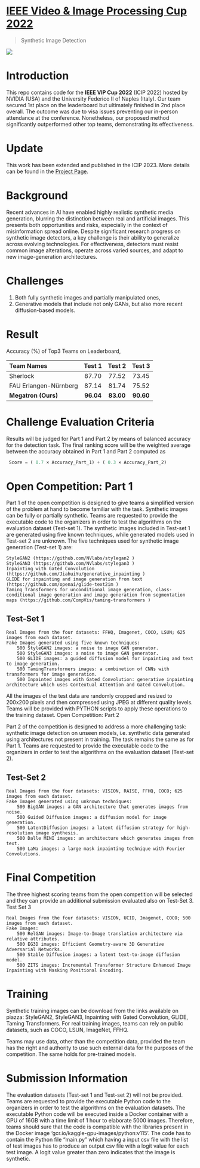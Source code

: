 # [IEEE Video & Image Processing Cup 2022](https://grip-unina.github.io/vipcup2022/)
> Synthetic Image Detection

<img src="https://grip-unina.github.io/vipcup2022/fig.jpg">

# Introduction

This repo contains code for the **IEEE VIP Cup 2022** (ICIP 2022) hosted by NVIDIA (USA) and the University Federico II of Naples (Italy). Our team secured 1st place on the leaderboard but ultimately finished in 2nd place overall. The outcome was due to visa issues preventing our in-person attendance at the conference. Nonetheless, our proposed method significantly outperformed other top teams, demonstrating its effectiveness.

# Update

This work has been extended and published in the ICIP 2023. More details can be found in the [Project Page](https://github.com/awsaf49/artifact).


# Background

Recent advances in AI have enabled highly realistic synthetic media generation, blurring the distinction between real and artificial images. This presents both opportunities and risks, especially in the context of misinformation spread online. Despite significant research progress on synthetic image detectors, a key challenge is their ability to generalize across evolving technologies. For effectiveness, detectors must resist common image alterations, operate across varied sources, and adapt to new image-generation architectures.

# Challenges

1. Both fully synthetic images and partially manipulated ones,
2. Generative models that include not only GANs, but also more recent diffusion-based models.

# Result

Accuracy (%) of Top3 Teams on Leaderboard,

| Team Names            | Test 1     | Test 2     | Test 3     |
| :-------------------- | :--------: | :--------: | :--------: |
| Sherlock              | 87\.70     | 77\.52     | 73\.45     |
| FAU Erlangen-Nürnberg | 87\.14     | 81\.74     | 75\.52     |
| **Megatron (Ours)**   | **96\.04** | **83\.00** | **90\.60** |

# Challenge Evaluation Criteria

Results will be judged for Part 1 and Part 2 by means of balanced accuracy for the detection task. The final ranking score will be the weighted average between the accuracy obtained in Part 1 and Part 2 computed as

```py
 Score = ( 0.7 × Accuracy_Part_1) + ( 0.3 × Accuracy_Part_2)
```

# Open Competition: Part 1

Part 1 of the open competition is designed to give teams a simplified version of the problem at hand to become familiar with the task. Synthetic images can be fully or partially synthetic. Teams are requested to provide the executable code to the organizers in order to test the algorithms on the evaluation dataset (Test-set 1). The synthetic images included in Test-set 1 are generated using five known techniques, while generated models used in Test-set 2 are unknown. The five techniques used for synthetic image generation (Test-set 1) are:

    StyleGAN2 (https://github.com/NVlabs/stylegan2 )
    StyleGAN3 (https://github.com/NVlabs/stylegan3 )
    Inpainting with Gated Convolution (https://github.com/JiahuiYu/generative_inpainting )
    GLIDE for inpainting and image generation from text (https://github.com/openai/glide-text2im )
    Taming Transformers for unconditional image generation, class-conditional image generation and image generation from segmentation maps (https://github.com/CompVis/taming-transformers )

## Test-Set 1

    Real Images from the four datasets: FFHQ, Imagenet, COCO, LSUN; 625 images from each dataset.
    Fake Images generated using five known techniques:
        500 StyleGAN2 images: a noise to image GAN generator.
        500 StyleGAN3 images: a noise to image GAN generator.
        500 GLIDE images: a guided diffusion model for inpainting and text to image generation.
        500 TamingTransformers images: a combinetion of CNNs with transformers for image generation.
        500 Inpainted images with Gated Convolution: generative inpainting architecture which uses Contextual Attention and Gated Convolution.

All the images of the test data are randomly cropped and resized to 200x200 pixels and then compressed using JPEG at different quality levels. Teams will be provided with PYTHON scripts to apply these operations to the training dataset.
Open Competition: Part 2

Part 2 of the competition is designed to address a more challenging task: synthetic image detection on unseen models, i.e. synthetic data generated using architectures not present in training. The task remains the same as for Part 1. Teams are requested to provide the executable code to the organizers in order to test the algorithms on the evaluation dataset (Test-set 2).

## Test-Set 2

    Real Images from the four datasets: VISION, RAISE, FFHQ, COCO; 625 images from each dataset.
    Fake Images generated using unknown techniques:
        500 BigGAN images: a GAN architecture that generates images from noise.​
        500 Guided Diffusion images: a diffusion model for image generation.
        500 LatentDiffusion images: a latent diffusion strategy for high-resolution image synthesis.
        500 Dalle MINI images: an architecture which generates images from text.
        500 LaMa images: a large mask inpainting technique with Fourier Convolutions.

# Final Competition

The three highest scoring teams from the open competition will be selected and they can provide an additional submission evaluated also on Test-Set 3.
Test Set 3

    Real Images from the four datasets: VISION, UCID, Imagenet, COCO; 500 images from each dataset.
    Fake Images:
        500 RelGAN images: Image-to-Image translation architecture via relative attributes.
        500 EG3D images: Efficient Geometry-aware 3D Generative Adversarial Networks.
        500 Stable Diffusion images: a latent text-to-image diffusion model.
        500 ZITS images: Incremental Transformer Structure Enhanced Image Inpainting with Masking Positional Encoding.

# Training

Synthetic training images can be download from the links available on piazza: StyleGAN2, StyleGAN3, Inpainting with Gated Convolution, GLIDE, Taming Transformers. For real training images, teams can rely on public datasets, such as COCO, LSUN, ImageNet, FFHQ.

Teams may use data, other than the competition data, provided the team has the right and authority to use such external data for the purposes of the competition. The same holds for pre-trained models.

# Submission Information

The evaluation datasets (Test-set 1 and Test-set 2) will not be provided. Teams are requested to provide the executable Python code to the organizers in order to test the algorithms on the evaluation datasets. The executable Python code will be executed inside a Docker container with a GPU of 16GB with a time limit of 1 hour to elaborate 5000 images. Therefore, teams should sure that the code is compatible with the libraries present in the Docker image ‘gcr.io/kaggle-gpu-images/python:v115’. The code has to contain the Python file “main.py” which having a input csv file with the list of test images has to produce an output csv file with a logit value for each test image. A logit value greater than zero indicates that the image is synthetic.